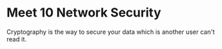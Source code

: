 Meet 10 Network Security
========================

Cryptography is the way to secure your data which is another user can't read it.